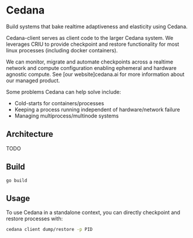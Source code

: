 # Cedana

Build systems that bake realtime adaptiveness and elasticity using Cedana.

Cedana-client serves as client code to the larger Cedana system. We leverages CRIU to provide checkpoint and restore functionality for most linux processes (including docker containers).

We can monitor, migrate and automate checkpoints across a realtime network and compute configuration enabling ephemeral and hardware agnostic compute. See [our website]cedana.ai for more information about our managed product. 

Some problems Cedana can help solve include: 
- Cold-starts for containers/processes 
- Keeping a process running independent of hardware/network failure 
- Managing multiprocess/multinode systems 

## Architecture 
TODO

## Build

```go build```

## Usage
To use Cedana in a standalone context, you can directly checkpoint and restore processes with: 

```sh 
cedana client dump/restore -p PID
```
